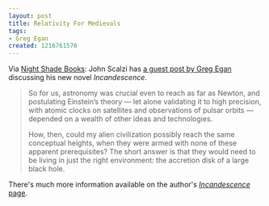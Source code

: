 ```yaml
---
layout: post
title: Relativity For Medievals
tags:
- Greg Egan
created: 1216761576
---
```

Via [Night Shade Books](http://www.nightshadebooks.com/2008/07/22/the-big-idea-behind-incandescence/):   John Scalzi has [a guest post by Greg Egan](http://scalzi.com/whatever/?p=1064) discussing his new novel *Incandescence*.

> So for us, astronomy was crucial even to reach as far as Newton, and postulating Einstein’s theory — let alone validating it to high precision, with atomic clocks on satellites and observations of pulsar orbits — depended on a wealth of other ideas and technologies.
>
> How, then, could my alien civilization possibly reach the same conceptual heights, when they were armed with none of these apparent prerequisites?<!--break--> The short answer is that they would need to be living in just the right environment: the accretion disk of a large black hole.

There's much more information available on the author's [*Incandescence* page](http://www.gregegan.net/INCANDESCENCE/Incandescence.html). 
